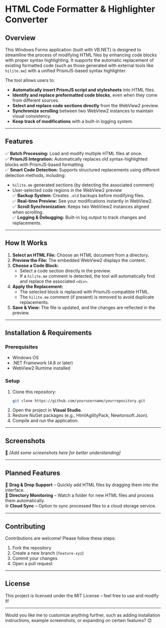 # **HTML Code Formatter & Highlighter Converter**  

## **Overview**  
This Windows Forms application (built with VB.NET) is designed to streamline the process of modifying HTML files by enhancing code blocks with proper syntax highlighting. It supports the automatic replacement of existing formatted code (such as those generated with external tools like `hilite.me`) with a unified PrismJS-based syntax highlighter.

The tool allows users to:
- **Automatically insert PrismJS script and stylesheets** into HTML files.
- **Identify and replace preformatted code blocks**, even when they come from different sources.
- **Select and replace code sections directly** from the WebView2 preview.
- **Synchronize scrolling** between two WebView2 instances to maintain visual consistency.
- **Keep track of modifications** with a built-in logging system.

---

## **Features**  

✅ **Batch Processing:** Load and modify multiple HTML files at once.  
✅ **PrismJS Integration:** Automatically replaces old syntax-highlighted blocks with PrismJS-based formatting.  
✅ **Smart Code Detection:** Supports structured replacements using different detection methods, including:
  - `hilite.me` generated sections (by detecting the associated comment)
  - User-selected code regions in the WebView2 preview  
✅ **Backup System:** Creates `.old` backups before modifying files.  
✅ **Real-time Preview:** See your modifications instantly in WebView2.  
✅ **Scroll Synchronization:** Keeps two WebView2 instances aligned when scrolling.  
✅ **Logging & Debugging:** Built-in log output to track changes and replacements.  

---

## **How It Works**  

1. **Select an HTML File:** Choose an HTML document from a directory.  
2. **Preview the File:** The embedded WebView2 displays the content.  
3. **Choose a Code Block:**  
   - Select a code section directly in the preview.  
   - If a `hilite.me` comment is detected, the tool will automatically find and replace the associated `<div>`.  
4. **Apply the Replacement:**  
   - The selected block is replaced with PrismJS-compatible HTML.  
   - The `hilite.me` comment (if present) is removed to avoid duplicate replacements.  
5. **Save & View:** The file is updated, and the changes are reflected in the preview.  

---

## **Installation & Requirements**  

### **Prerequisites**
- Windows OS  
- .NET Framework (4.8 or later)  
- WebView2 Runtime installed  

### **Setup**
1. Clone this repository:  
   ```sh
   git clone https://github.com/yourusername/yourrepository.git
   ```
2. Open the project in **Visual Studio**.  
3. Restore NuGet packages (e.g., HtmlAgilityPack, Newtonsoft.Json).  
4. Compile and run the application.  

---

## **Screenshots**  

📌 *[Add some screenshots here for better understanding]*  

---

## **Planned Features**  
🔄 **Drag & Drop Support** – Quickly add HTML files by dragging them into the interface.  
📂 **Directory Monitoring** – Watch a folder for new HTML files and process them automatically.  
🌐 **Cloud Sync** – Option to sync processed files to a cloud storage service.  

---

## **Contributing**  
Contributions are welcome! Please follow these steps:  
1. Fork the repository  
2. Create a new branch (`feature-xyz`)  
3. Commit your changes  
4. Open a pull request  

---

## **License**  
This project is licensed under the MIT License – feel free to use and modify it!  

---

Would you like me to customize anything further, such as adding installation instructions, example screenshots, or expanding on certain features? 😊
